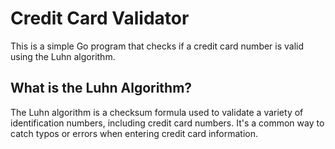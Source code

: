 # Credit Card Validator

This is a simple Go program that checks if a credit card number is valid using the Luhn algorithm.

## What is the Luhn Algorithm?

The Luhn algorithm is a checksum formula used to validate a variety of identification numbers, including credit card numbers. It's a common way to catch typos or errors when entering credit card information.
